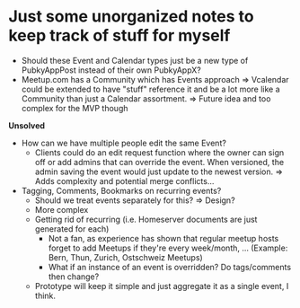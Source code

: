 # Just some unorganized notes to keep track of stuff for myself

- Should these Event and Calendar types just be a new type of PubkyAppPost
  instead of their own PubkyAppX?
- Meetup.com has a Community which has Events approach => Vcalendar could be
  extended to have "stuff" reference it and be a lot more like a Community than
  just a Calendar assortment. => Future idea and too complex for the MVP though

**Unsolved**

- How can we have multiple people edit the same Event?
  - Clients could do an edit request function where the owner can sign off or add admins
    that can override the event. When versioned, the admin saving the event would just
    update to the newest version. => Adds complexity and potential merge
    conflicts...
- Tagging, Comments, Bookmarks on recurring events?
  - Should we treat events separately for this? => Design?
  - More complex
  - Getting rid of recurring (i.e. Homeserver documents are just generated for
    each)
    - Not a fan, as experience has shown that regular meetup hosts forget to add
      Meetups if they're every week/month, ... (Example: Bern, Thun, Zurich,
      Ostschweiz Meetups)
    - What if an instance of an event is overridden? Do tags/comments then
      change?
  - Prototype will keep it simple and just aggregate it as a single event, I
    think.
